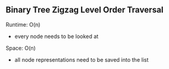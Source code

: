 ## Binary Tree Zigzag Level Order Traversal

Runtime: O(n)
- every node needs to be looked at

Space: O(n)
- all node representations need to be saved into the list